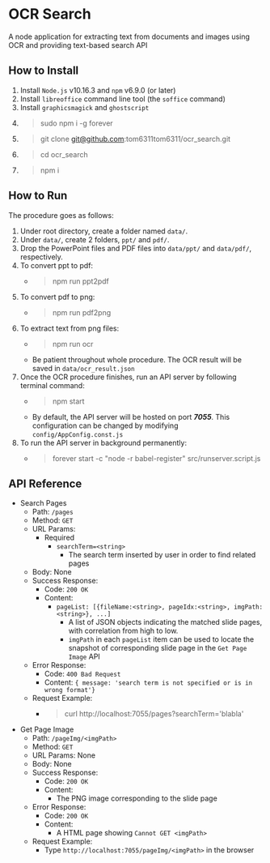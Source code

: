 # OCR Search
A node application for extracting text from documents and images using OCR and providing text-based search API

## How to Install
1. Install `Node.js` v10.16.3 and `npm` v6.9.0 (or later)
2. Install `libreoffice` command line tool (the `soffice` command)
3. Install `graphicsmagick` and `ghostscript`
4. > sudo npm i -g forever
5. > git clone git@github.com:tom6311tom6311/ocr_search.git
6. > cd ocr_search
7. > npm i

## How to Run
The procedure goes as follows:
1. Under root directory, create a folder named `data/`.
2. Under `data/`, create 2 folders, `ppt/` and `pdf/`.
3. Drop the PowerPoint files and PDF files into `data/ppt/` and `data/pdf/`, respectively.
4. To convert ppt to pdf:
    - > npm run ppt2pdf
5. To convert pdf to png:
    - > npm run pdf2png
6. To extract text from png files:
    - > npm run ocr
    - Be patient throughout whole procedure. The OCR result will be saved in `data/ocr_result.json`
7. Once the OCR procedure finishes, run an API server by following terminal command:
    - > npm start
    - By default, the API server will be hosted on port ***7055***. This configuration can be changed by modifying `config/AppConfig.const.js`
8. To run the API server in background permanently:
    - > forever start -c "node -r babel-register" src/runserver.script.js

## API Reference
- Search Pages
  - Path: `/pages`
  - Method: `GET`
  - URL Params:
    - Required
      - `searchTerm=<string>`
        - The search term inserted by user in order to find related pages
  - Body: None
  - Success Response:
    - Code: `200 OK`
    - Content:
      - `pageList: [{fileName:<string>, pageIdx:<string>, imgPath:<string>}, ...]`
        - A list of JSON objects indicating the matched slide pages, with correlation from high to low.
        - `imgPath` in each `pageList` item can be used to locate the snapshot of corresponding slide page in the `Get Page Image` API
  - Error Response:
    - Code: `400 Bad Request`
    - Content: `{ message: 'search term is not specified or is in wrong format'}`
  - Request Example:
    - > curl http://localhost:7055/pages?searchTerm='blabla'
- Get Page Image
  - Path: `/pageImg/<imgPath>`
  - Method: `GET`
  - URL Params: None
  - Body: None
  - Success Response:
    - Code: `200 OK`
    - Content:
      - The PNG image corresponding to the slide page
  - Error Response:
    - Code: `200 OK`
    - Content:
      -  A HTML page showing `Cannot GET <imgPath>`
  - Request Example:
    - Type `http://localhost:7055/pageImg/<imgPath>` in the browser
